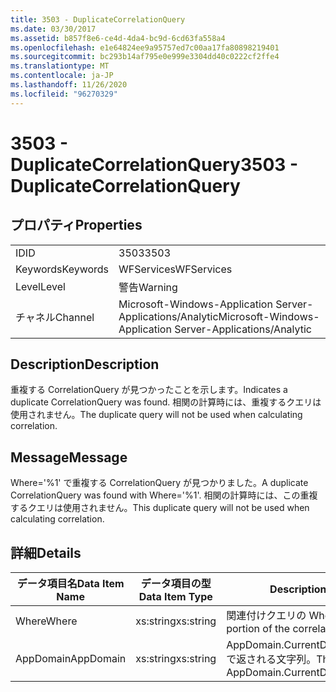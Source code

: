 ```yaml
---
title: 3503 - DuplicateCorrelationQuery
ms.date: 03/30/2017
ms.assetid: b857f8e6-ce4d-4da4-bc9d-6cd63fa558a4
ms.openlocfilehash: e1e64824ee9a95757ed7c00aa17fa80898219401
ms.sourcegitcommit: bc293b14af795e0e999e3304dd40c0222cf2ffe4
ms.translationtype: MT
ms.contentlocale: ja-JP
ms.lasthandoff: 11/26/2020
ms.locfileid: "96270329"
---
```

# <a name="3503---duplicatecorrelationquery"></a><span data-ttu-id="608a8-102">3503 - DuplicateCorrelationQuery</span><span class="sxs-lookup"><span data-stu-id="608a8-102">3503 - DuplicateCorrelationQuery</span></span>

## <a name="properties"></a><span data-ttu-id="608a8-103">プロパティ</span><span class="sxs-lookup"><span data-stu-id="608a8-103">Properties</span></span>  
  
|||  
|-|-|  
|<span data-ttu-id="608a8-104">ID</span><span class="sxs-lookup"><span data-stu-id="608a8-104">ID</span></span>|<span data-ttu-id="608a8-105">3503</span><span class="sxs-lookup"><span data-stu-id="608a8-105">3503</span></span>|  
|<span data-ttu-id="608a8-106">Keywords</span><span class="sxs-lookup"><span data-stu-id="608a8-106">Keywords</span></span>|<span data-ttu-id="608a8-107">WFServices</span><span class="sxs-lookup"><span data-stu-id="608a8-107">WFServices</span></span>|  
|<span data-ttu-id="608a8-108">Level</span><span class="sxs-lookup"><span data-stu-id="608a8-108">Level</span></span>|<span data-ttu-id="608a8-109">警告</span><span class="sxs-lookup"><span data-stu-id="608a8-109">Warning</span></span>|  
|<span data-ttu-id="608a8-110">チャネル</span><span class="sxs-lookup"><span data-stu-id="608a8-110">Channel</span></span>|<span data-ttu-id="608a8-111">Microsoft-Windows-Application Server-Applications/Analytic</span><span class="sxs-lookup"><span data-stu-id="608a8-111">Microsoft-Windows-Application Server-Applications/Analytic</span></span>|  
  
## <a name="description"></a><span data-ttu-id="608a8-112">Description</span><span class="sxs-lookup"><span data-stu-id="608a8-112">Description</span></span>  

 <span data-ttu-id="608a8-113">重複する CorrelationQuery が見つかったことを示します。</span><span class="sxs-lookup"><span data-stu-id="608a8-113">Indicates a duplicate CorrelationQuery was found.</span></span> <span data-ttu-id="608a8-114">相関の計算時には、重複するクエリは使用されません。</span><span class="sxs-lookup"><span data-stu-id="608a8-114">The duplicate query will not be used when calculating correlation.</span></span>  
  
## <a name="message"></a><span data-ttu-id="608a8-115">Message</span><span class="sxs-lookup"><span data-stu-id="608a8-115">Message</span></span>  

 <span data-ttu-id="608a8-116">Where='%1' で重複する CorrelationQuery が見つかりました。</span><span class="sxs-lookup"><span data-stu-id="608a8-116">A duplicate CorrelationQuery was found with Where='%1'.</span></span> <span data-ttu-id="608a8-117">相関の計算時には、この重複するクエリは使用されません。</span><span class="sxs-lookup"><span data-stu-id="608a8-117">This duplicate query will not be used when calculating correlation.</span></span>  
  
## <a name="details"></a><span data-ttu-id="608a8-118">詳細</span><span class="sxs-lookup"><span data-stu-id="608a8-118">Details</span></span>  
  
|<span data-ttu-id="608a8-119">データ項目名</span><span class="sxs-lookup"><span data-stu-id="608a8-119">Data Item Name</span></span>|<span data-ttu-id="608a8-120">データ項目の型</span><span class="sxs-lookup"><span data-stu-id="608a8-120">Data Item Type</span></span>|<span data-ttu-id="608a8-121">Description</span><span class="sxs-lookup"><span data-stu-id="608a8-121">Description</span></span>|  
|--------------------|--------------------|-----------------|  
|<span data-ttu-id="608a8-122">Where</span><span class="sxs-lookup"><span data-stu-id="608a8-122">Where</span></span>|<span data-ttu-id="608a8-123">xs:string</span><span class="sxs-lookup"><span data-stu-id="608a8-123">xs:string</span></span>|<span data-ttu-id="608a8-124">関連付けクエリの Where 部分。</span><span class="sxs-lookup"><span data-stu-id="608a8-124">The Where portion of the correlation query.</span></span>|  
|<span data-ttu-id="608a8-125">AppDomain</span><span class="sxs-lookup"><span data-stu-id="608a8-125">AppDomain</span></span>|<span data-ttu-id="608a8-126">xs:string</span><span class="sxs-lookup"><span data-stu-id="608a8-126">xs:string</span></span>|<span data-ttu-id="608a8-127">AppDomain.CurrentDomain.FriendlyName で返される文字列。</span><span class="sxs-lookup"><span data-stu-id="608a8-127">The string returned by AppDomain.CurrentDomain.FriendlyName.</span></span>|
